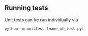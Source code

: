 ## Running tests

Unit tests can be run individually via

```
python -m unittest [name_of_test.py]
```

